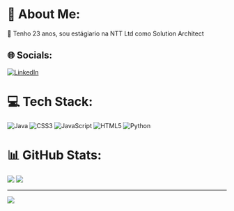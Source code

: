 # 💫 About Me:
🔭 Tenho 23 anos, sou estágiario na NTT Ltd como Solution Architect 


## 🌐 Socials:
[![LinkedIn](https://img.shields.io/badge/LinkedIn-%230077B5.svg?logo=linkedin&logoColor=white)](https://linkedin.com/in/alissonvitor) 

# 💻 Tech Stack:
![Java](https://img.shields.io/badge/java-%23ED8B00.svg?style=plastic&logo=java&logoColor=white) ![CSS3](https://img.shields.io/badge/css3-%231572B6.svg?style=plastic&logo=css3&logoColor=white) ![JavaScript](https://img.shields.io/badge/javascript-%23323330.svg?style=plastic&logo=javascript&logoColor=%23F7DF1E) ![HTML5](https://img.shields.io/badge/html5-%23E34F26.svg?style=plastic&logo=html5&logoColor=white) ![Python](https://img.shields.io/badge/python-3670A0?style=plastic&logo=python&logoColor=ffdd54)
# 📊 GitHub Stats:
![](https://github-readme-stats.vercel.app/api?username=alisson-vml&theme=gotham&hide_border=true&include_all_commits=true&count_private=false)
![](https://github-readme-stats.vercel.app/api/top-langs/?username=alisson-vml&theme=gotham&hide_border=true&include_all_commits=true&count_private=false&layout=compact)

---
[![](https://visitcount.itsvg.in/api?id=alisson-vml&icon=3&color=10)](https://visitcount.itsvg.in)

<!-- Proudly created with GPRM ( https://gprm.itsvg.in ) -->
